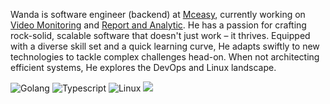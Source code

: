 Wanda is software engineer (backend) at [Mceasy](https://www.mceasy.com/), currently working on [Video Monitoring](https://www.mceasy.com/solusi/video-monitoring/) and [Report and Analytic](https://www.mceasy.com/solusi/report-and-analytics/). He has a passion for crafting rock-solid, scalable software that doesn't just work – it thrives. Equipped with a diverse skill set and a quick learning curve, He adapts swiftly to new technologies to tackle complex challenges head-on. When not architecting efficient systems, He explores the DevOps and Linux landscape. 

![Golang](https://img.shields.io/badge/Go-00ADD8?style=for-the-badge&logo=go&logoColor=white)
![Typescript](https://img.shields.io/badge/TypeScript-007ACC?style=for-the-badge&logo=typescript&logoColor=white)
![Linux](https://img.shields.io/badge/Linux-FCC624?style=for-the-badge&logo=linux&logoColor=black)
![](https://img.shields.io/badge/Pop!_OS-48B9C7?style=for-the-badge&logo=Pop!_OS&logoColor=white)
